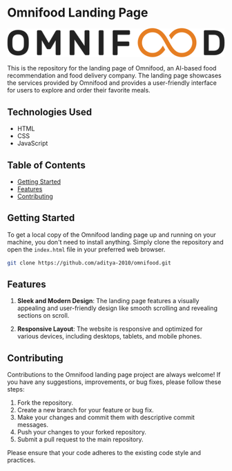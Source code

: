 # Omnifood Landing Page

![Omnifood Logo](content/img/omnifood-logo.png)

This is the repository for the landing page of Omnifood, an AI-based food recommendation and food delivery company. The landing page showcases the services provided by Omnifood and provides a user-friendly interface for users to explore and order their favorite meals.

## Technologies Used

- HTML
- CSS
- JavaScript

## Table of Contents

- [Getting Started](#getting-started)
- [Features](#features)
- [Contributing](#contributing)

## Getting Started

To get a local copy of the Omnifood landing page up and running on your machine, you don't need to install anything. Simply clone the repository and open the `index.html` file in your preferred web browser.

```bash
git clone https://github.com/aditya-2010/omnifood.git
```

## Features

1. **Sleek and Modern Design**: The landing page features a visually appealing and user-friendly design like smooth scrolling and revealing sections on scroll.

2. **Responsive Layout**: The website is responsive and optimized for various devices, including desktops, tablets, and mobile phones.

## Contributing

Contributions to the Omnifood landing page project are always welcome! If you have any suggestions, improvements, or bug fixes, please follow these steps:

1. Fork the repository.
2. Create a new branch for your feature or bug fix.
3. Make your changes and commit them with descriptive commit messages.
4. Push your changes to your forked repository.
5. Submit a pull request to the main repository.

Please ensure that your code adheres to the existing code style and practices.
